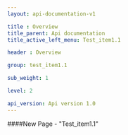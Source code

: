 ```yaml
---
layout: api-documentation-v1

title : Overview
title_parent: Api documentation
title_active_left_menu: Test_item1.1

header : Overview

group: test_item1.1

sub_weight: 1

level: 2

api_version: Api version 1.0
---
```



####New Page - "Test_item1.1" 
